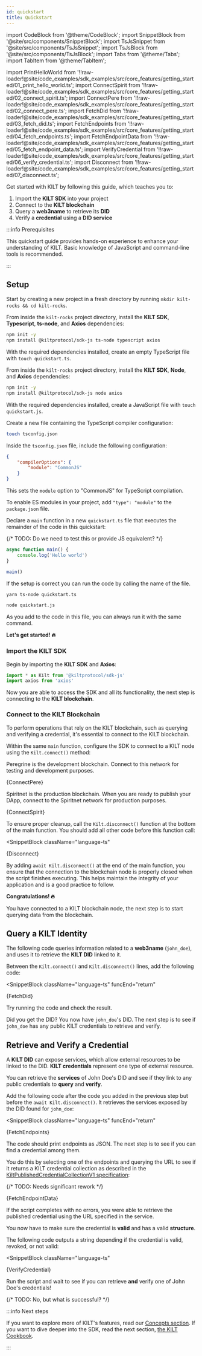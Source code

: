 ```yaml
---
id: quickstart
title: Quickstart
---
```


import CodeBlock from '@theme/CodeBlock';
import SnippetBlock from '@site/src/components/SnippetBlock';
import TsJsSnippet from '@site/src/components/TsJsSnippet';
import TsJsBlock from '@site/src/components/TsJsBlock';
import Tabs from '@theme/Tabs';
import TabItem from '@theme/TabItem';

import PrintHelloWorld from '!!raw-loader!@site/code_examples/sdk_examples/src/core_features/getting_started/01_print_hello_world.ts';
import ConnectSpirit from '!!raw-loader!@site/code_examples/sdk_examples/src/core_features/getting_started/02_connect_spirit.ts';
import ConnectPere from '!!raw-loader!@site/code_examples/sdk_examples/src/core_features/getting_started/02_connect_pere.ts';
import FetchDid from '!!raw-loader!@site/code_examples/sdk_examples/src/core_features/getting_started/03_fetch_did.ts';
import FetchEndpoints from '!!raw-loader!@site/code_examples/sdk_examples/src/core_features/getting_started/04_fetch_endpoints.ts';
import FetchEndpointData from '!!raw-loader!@site/code_examples/sdk_examples/src/core_features/getting_started/05_fetch_endpoint_data.ts';
import VerifyCredential from '!!raw-loader!@site/code_examples/sdk_examples/src/core_features/getting_started/06_verify_credential.ts';
import Disconnect from '!!raw-loader!@site/code_examples/sdk_examples/src/core_features/getting_started/07_disconnect.ts';

Get started with KILT by following this guide, which teaches you to:

1. Import the **KILT SDK** into your project
2. Connect to the **KILT blockchain**
3. Query a **web3name** to retrieve its **DID**
4. Verify a **credential** using a **DID service**

:::info Prerequisites

This quickstart guide provides hands-on experience to enhance your understanding of KILT.
Basic knowledge of JavaScript and command-line tools is recommended.

:::

## Setup

Start by creating a new project in a fresh directory by running `mkdir kilt-rocks && cd kilt-rocks`.

<Tabs groupId="ts-js-choice">
  <TabItem value='ts' label='Typescript' default>

From inside the `kilt-rocks` project directory, install the **KILT SDK**, **Typescript**, **ts-node**, and **Axios** dependencies:

```bash npm2yarn
npm init -y
npm install @kiltprotocol/sdk-js ts-node typescript axios
```

With the required dependencies installed, create an empty TypeScript file with `touch quickstart.ts`.

  </TabItem>
  <TabItem value='js' label='Javascript'>

From inside the `kilt-rocks` project directory, install the **KILT SDK**, **Node**, and **Axios** dependencies:

```bash npm2yarn
npm init -y
npm install @kiltprotocol/sdk-js node axios
```

With the required dependencies installed, create a JavaScript file with `touch quickstart.js`.

  </TabItem>
</Tabs>

<Tabs groupId="ts-js-choice">
  <TabItem value='ts' label='Typescript' default>

Create a new file containing the TypeScript compiler configuration:

```bash
touch tsconfig.json
```

Inside the `tsconfig.json` file, include the following configuration:

```json
{
    "compilerOptions": {
        "module": "CommonJS"
    }
}
```

This sets the `module` option to "CommonJS" for TypeScript compilation.

  </TabItem>
  <TabItem value='js' label='Javascript'>

To enable ES modules in your project, add `"type": "module"` to the `package.json` file.

  </TabItem>
</Tabs>

Declare a `main` function in a new `quickstart.ts` file that executes the remainder of the code in this quickstart:

{/* TODO: Do we need to test this or provide JS equivalent? */}

```js
async function main() {
    console.log('Hello world')
}

main()
```

If the setup is correct you can run the code by calling the name of the file.

<Tabs groupId="ts-js-choice">
  <TabItem value='ts' label='Typescript' default>

```bash
yarn ts-node quickstart.ts
```

  </TabItem>
  <TabItem value='js' label='Javascript'>

```bash
node quickstart.js
```

  </TabItem>
</Tabs>

As you add to the code in this file, you can always run it with the same command.

**Let's get started! 🔥**

### Import the KILT SDK

Begin by importing the **KILT SDK** and **Axios**:

```js
import * as Kilt from '@kiltprotocol/sdk-js'
import axios from 'axios'
```

Now you are able to access the SDK and all its functionality, the next step is connecting to the **KILT blockchain**.

### Connect to the KILT Blockchain

To perform operations that rely on the KILT blockchain, such as querying and verifying a credential, it's essential to connect to the KILT blockchain.

Within the same `main` function, configure the SDK to connect to a KILT node using the `Kilt.connect()` method:

<Tabs groupId="chain-choice">
  <TabItem value='pere' label='Peregrine (Testnet)' default>
    <p>Peregrine is the development blockchain.
    Connect to this network for testing and development purposes.</p>
    <SnippetBlock
      className="language-ts"
      funcEnd="return"
      >
      {ConnectPere}
    </SnippetBlock>
  </TabItem>
  <TabItem value='spirit' label='Spiritnet (Production)'>
    <p>Spiritnet is the production blockchain.
    When you are ready to publish your DApp, connect to the Spiritnet network for production purposes.</p>
    <SnippetBlock
      className="language-ts"
      funcEnd="return"
      >
      {ConnectSpirit}
    </SnippetBlock>
  </TabItem>
</Tabs>

To ensure proper cleanup, call the `Kilt.disconnect()` function at the bottom of the main function. You should add all other code before this function call:

<SnippetBlock
className="language-ts"
>
{Disconnect} 
</SnippetBlock>

By adding `await Kilt.disconnect()` at the end of the main function, you ensure that the connection to the blockchain node is properly closed when the script finishes executing.
This helps maintain the integrity of your application and is a good practice to follow.

**Congratulations! 🔥**

You have connected to a KILT blockchain node, the next step is to start querying data from the blockchain.

## Query a KILT Identity

The following code queries information related to a **web3name** (`john_doe`), and uses it to retrieve the **KILT DID** linked to it.

Between the `Kilt.connect()` and `Kilt.disconnect()` lines, add the following code:

<SnippetBlock
className="language-ts"
funcEnd="return"
>
{FetchDid}
</SnippetBlock>

Try running the code and check the result.

Did you get the DID? You now have `john_doe`'s DID.
The next step is to see if `john_doe` has any public KILT credentials to retrieve and verify.

## Retrieve and Verify a Credential

A **KILT DID** can expose services, which allow external resources to be linked to the DID.
**KILT credentials** represent one type of external resource.

You can retrieve the **services** of John Doe's DID and see if they link to any public credentials to **query** and **verify**.

Add the following code after the code you added in the previous step but before the `await Kilt.disconnect()`. It retrieves the services exposed by the DID found for `john_doe`:

<SnippetBlock
className="language-ts"
funcEnd="return"
> 
{FetchEndpoints}
</SnippetBlock>

The code should print endpoints as JSON. The next step is to see if you can find a credential among them.

You do this by selecting one of the endpoints and querying the URL to see if it returns a KILT credential collection as described in the [KiltPublishedCredentialCollectionV1 specification](https://github.com/KILTprotocol/spec-KiltPublishedCredentialCollectionV1):

{/* TODO: Needs significant rework */}

<TsJsSnippet funcEnd="return">
  {FetchEndpointData}
</TsJsSnippet>

If the script completes with no errors, you were able to retrieve the published credential using the URL specified in the service.

You now have to make sure the credential is **valid** and has a valid **structure**.

The following code outputs a string depending if the credential is valid, revoked, or not valid:

<SnippetBlock
className="language-ts"
>
{VerifyCredential}
</SnippetBlock>

Run the script and wait to see if you can retrieve **and** verify one of John Doe's credentials!

{/* TODO: No, but what is successful? */}

:::info Next steps

If you want to explore more of KILT's features, read our [Concepts section](../../concepts/01_what_is_kilt.md).
If you want to dive deeper into the SDK, read the next section, [the KILT Cookbook](./02_cookbook/01_dids/01_light_did_creation.md).

:::